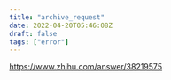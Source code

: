 ```yaml
---
title: "archive_request"
date: 2022-04-20T05:46:08Z
draft: false
tags: ["error"]
---
```


https://www.zhihu.com/answer/38219575

